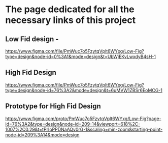 # The page dedicated for all the necessary links of this project

## Low Fid design - 

https://www.figma.com/file/PmWuc7o5FzytqVplt6WYxg/Low-Fig?type=design&node-id=0%3A1&mode=design&t=UbWjEKvLwxdyB4sH-1

## High Fid Design

https://www.figma.com/file/PmWuc7o5FzytqVplt6WYxg/Low-Fig?type=design&node-id=76%3A2&mode=design&t=6uMVW1ZBSr6EoMCG-1

## Prototype for High Fid Design

https://www.figma.com/proto/PmWuc7o5FzytqVplt6WYxg/Low-Fig?page-id=76%3A2&type=design&node-id=209-14&viewport=618%2C-1007%2C0.29&t=tPrIoPPDNaAQv0rG-1&scaling=min-zoom&starting-point-node-id=209%3A14&mode=design